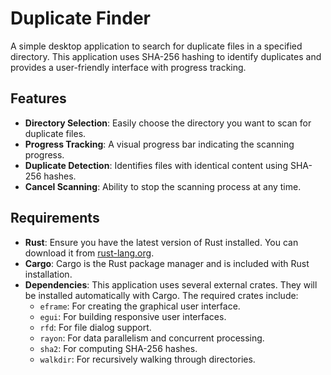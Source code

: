 # Duplicate Finder

A simple desktop application to search for duplicate files in a specified directory. This application uses SHA-256 hashing to identify duplicates and provides a user-friendly interface with progress tracking.

## Features

- **Directory Selection**: Easily choose the directory you want to scan for duplicate files.
- **Progress Tracking**: A visual progress bar indicating the scanning progress.
- **Duplicate Detection**: Identifies files with identical content using SHA-256 hashes.
- **Cancel Scanning**: Ability to stop the scanning process at any time.

## Requirements

- **Rust**: Ensure you have the latest version of Rust installed. You can download it from [rust-lang.org](https://www.rust-lang.org/).
- **Cargo**: Cargo is the Rust package manager and is included with Rust installation.
- **Dependencies**: This application uses several external crates. They will be installed automatically with Cargo. The required crates include:
  - `eframe`: For creating the graphical user interface.
  - `egui`: For building responsive user interfaces.
  - `rfd`: For file dialog support.
  - `rayon`: For data parallelism and concurrent processing.
  - `sha2`: For computing SHA-256 hashes.
  - `walkdir`: For recursively walking through directories.
 
